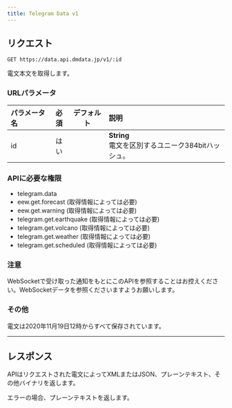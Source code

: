 ```yaml
---
title: Telegram Data v1
---
```


## リクエスト

`GET https://data.api.dmdata.jp/v1/:id`

電文本文を取得します。

### URLパラメータ
|パラメータ名|必須|デフォルト|説明|
|:--|:-:|:-:|:--|
|id|はい||**String** <br/> 電文を区別するユニーク384bitハッシュ。|

### APIに必要な権限
* telegram.data
* eew.get.forecast (取得情報によっては必要)
* eew.get.warning (取得情報によっては必要)
* telegram.get.earthquake (取得情報によっては必要)
* telegram.get.volcano (取得情報によっては必要)
* telegram.get.weather (取得情報によっては必要)
* telegram.get.scheduled (取得情報によっては必要)

### 注意
WebSocketで受け取った通知をもとにこのAPIを参照することはお控えください。WebSocketデータを参照くださいますようお願いします。

### その他
電文は2020年11月19日12時からすべて保存されています。

---

## レスポンス
APIはリクエストされた電文によってXMLまたはJSON、プレーンテキスト、その他バイナリを返します。

エラーの場合、プレーンテキストを返します。
